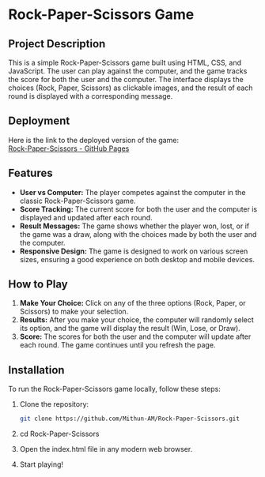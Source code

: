# Rock-Paper-Scissors Game

## Project Description

This is a simple Rock-Paper-Scissors game built using HTML, CSS, and JavaScript. The user can play against the computer, and the game tracks the score for both the user and the computer. The interface displays the choices (Rock, Paper, Scissors) as clickable images, and the result of each round is displayed with a corresponding message.

## Deployment

Here is the link to the deployed version of the game:  
[Rock-Paper-Scissors - GitHub Pages](https://mithun-am.github.io/Rock-Paper-Scissors/)

## Features

- **User vs Computer:** The player competes against the computer in the classic Rock-Paper-Scissors game.
- **Score Tracking:** The current score for both the user and the computer is displayed and updated after each round.
- **Result Messages:** The game shows whether the player won, lost, or if the game was a draw, along with the choices made by both the user and the computer.
- **Responsive Design:** The game is designed to work on various screen sizes, ensuring a good experience on both desktop and mobile devices.

## How to Play

1. **Make Your Choice:** Click on any of the three options (Rock, Paper, or Scissors) to make your selection.
2. **Results:** After you make your choice, the computer will randomly select its option, and the game will display the result (Win, Lose, or Draw).
3. **Score:** The scores for both the user and the computer will update after each round. The game continues until you refresh the page.

## Installation

To run the Rock-Paper-Scissors game locally, follow these steps:

1. Clone the repository:
   ```bash
   git clone https://github.com/Mithun-AM/Rock-Paper-Scissors.git

2. cd Rock-Paper-Scissors

3. Open the index.html file in any modern web browser.

4. Start playing!